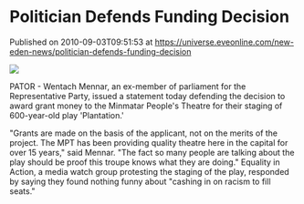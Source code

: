 # Politician Defends Funding Decision
Published on 2010-09-03T09:51:53 at https://universe.eveonline.com/new-eden-news/politician-defends-funding-decision

![](http://www.eve-mercury.net/images/mercurybanner.png)  
  
PATOR - Wentach Mennar, an ex-member of parliament for the Representative Party, issued a statement today defending the decision to award grant money to the Minmatar People's Theatre for their staging of 600-year-old play 'Plantation.' 

"Grants are made on the basis of the applicant, not on the merits of the project. The MPT has been providing quality theatre here in the capital for over 15 years," said Mennar. "The fact so many people are talking about the play should be proof this troupe knows what they are doing." Equality in Action, a media watch group protesting the staging of the play, responded by saying they found nothing funny about "cashing in on racism to fill seats."
